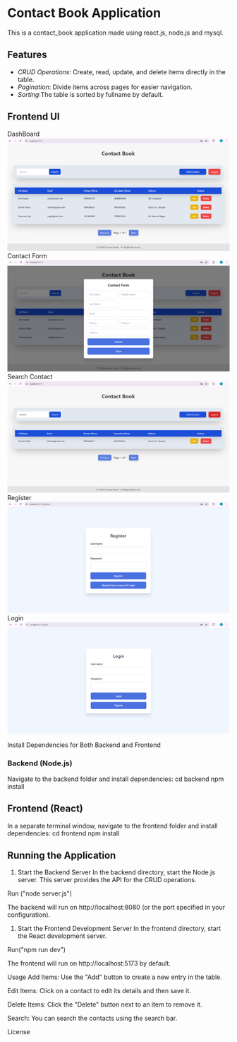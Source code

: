 # Contact Book Application

This is a contact_book application made using react.js, node.js and mysql.

## Features

- *CRUD Operations*: Create, read, update, and delete items directly in the table.
- *Pagination*: Divide items across pages for easier navigation.
- *Sorting*:The table is sorted by fullname by default.

## Frontend UI

DashBoard  
![HomePage](images/dashboard.png)
Contact Form
![Login ](images/contactForm.png)
Search Contact
![Login ](images/search.png)
Register
![Register](images/register.png)
Login
![Login ](images/login.png)


 Install Dependencies for Both Backend and Frontend

###  Backend (Node.js)
Navigate to the backend folder and install dependencies:
cd backend
npm install

## Frontend (React)
In a separate terminal window, navigate to the frontend folder and install dependencies:
cd frontend
npm install

## Running the Application
1. Start the Backend Server
In the backend directory, start the Node.js server. This server provides the API for the CRUD operations.

Run ("node server.js")

The backend will run on http://localhost:8080 (or the port specified in your configuration).

1. Start the Frontend Development Server
In the frontend directory, start the React development server.

Run("npm run dev")

The frontend will run on http://localhost:5173 by default.

Usage
Add Items: Use the "Add" button to create a new entry in the table.

Edit Items: Click on a contact to edit its details and then save it.

Delete Items: Click the "Delete" button next to an item to remove it.

Search: You can search the contacts using the search bar.

License